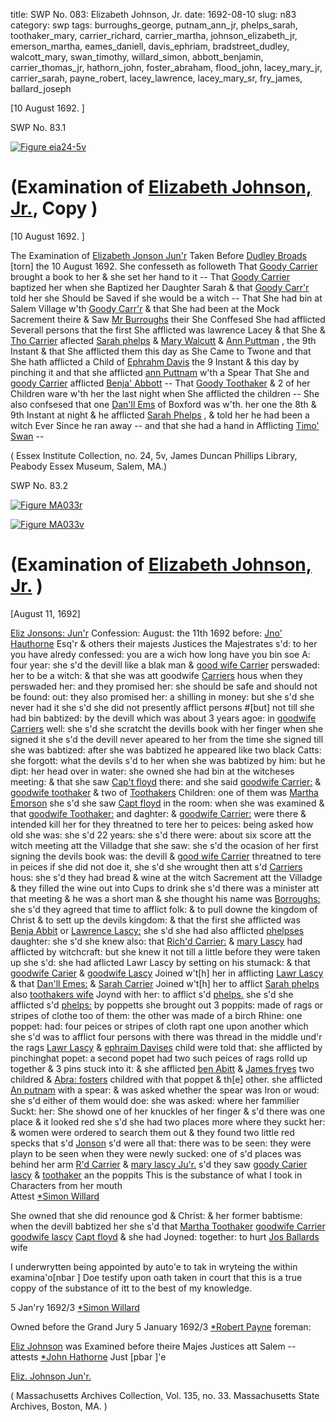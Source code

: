 title: SWP No. 083: Elizabeth Johnson, Jr.
date: 1692-08-10
slug: n83
category: swp
tags: burroughs_george, putnam_ann_jr, phelps_sarah, toothaker_mary, carrier_richard, carrier_martha, johnson_elizabeth_jr, emerson_martha, eames_daniell, davis_ephriam, bradstreet_dudley, walcott_mary, swan_timothy, willard_simon, abbott_benjamin, carrier_thomas_jr, hathorn_john, foster_abraham, flood_john, lacey_mary_jr, carrier_sarah, payne_robert, lacey_lawrence, lacey_mary_sr, fry_james, ballard_joseph




[10 August 1692. ]

<div markdown class="doc" id="n83.1">

<div class="doc_id">SWP No. 83.1</div>


<span markdown class="figure">[![Figure eia24-5v](archives/essex/eia/gifs/eia24-5v.gif)](archives/essex/eia/large/eia24-5v.jpg)</span>

# (Examination of [Elizabeth Johnson, Jr.](/tag/johnson_elizabeth_jr.html), Copy )

[10 August 1692. ]

The Examination of [Elizabeth Jonson Jun'r](/tag/johnson_elizabeth_jr.html) Taken Before [Dudley Broads](/tag/bradstreet_dudley.html) [torn] the 10 August 1692.  She confesseth as followeth That [Goody Carrier](/tag/carrier_martha.html) brought a book to her & she set her hand to it -- That [Goody Carrier](/tag/carrier_martha.html) baptized her when she Baptized her Daughter Sarah & that [Goody Carr'r](/tag/carrier_martha.html) told her she Should be Saved if she would be a witch -- That She had bin at Salem Village w'th [Goody Carr'r](/tag/carrier_martha.html) & that She had been at the Mock Sacrement theire & Saw [Mr Burroughs](/tag/burroughs_george.html) their She Conffesed She had afflicted Severall persons that the first She afflicted was lawrence Lacey & that She & [Tho Carrier](/tag/carrier_thomas_jr.html) aflected [Sarah phelps](/tag/phelps_sarah.html) & [Mary Walcutt](/tag/walcott_mary.html) & [Ann Puttman](/tag/putnam_ann_jr.html) , the 9th Instant & that She afflicted them this day as She Came to Twone and that She hath afflicted a Child of [Ephrahm Davis](/tag/davis_ephriam.html) the 9 Instant & this day by pinching it and that she afflicted [ann Puttnam](/tag/putnam_ann_jr.html) w'th a Spear That She and [goody Carrier](/tag/carrier_martha.html) afflicted [Benja' Abbott](/tag/abbott_benjamin.html) -- That [Goody Toothaker](/tag/toothaker_mary.html) & 2 of her Children ware w'th her the last night when She afflicted the children -- She also confsesed that one [Dan'll Ems](/tag/eames_daniell.html) of Boxford was w'th. her one the 8th & 9th Instant at night & he afflicted [Sarah Phelps](/tag/phelps_sarah.html) , & told her he had been a witch Ever Since he ran away -- and that she had a hand in Afflicting [Timo' Swan](/tag/swan_timothy.html) --

( Essex Institute Collection, no. 24, 5v, James Duncan Phillips Library, Peabody Essex Museum, Salem, MA.)


</div>



<div markdown class="doc" id="n83.2">

<div class="doc_id">SWP No. 83.2</div>


<span markdown class="figure">[![Figure MA033r](archives/MA135/small/MA033r.jpg)](archives/MA135/large/MA033r.jpg)</span>

<span markdown class="figure">[![Figure MA033v](archives/MA135/small/MA033v.jpg)](archives/MA135/large/MA033v.jpg)</span>

# (Examination of [Elizabeth Johnson, Jr.](/tag/johnson_elizabeth_jr.html) )

[August 11, 1692]

[Eliz Jonsons: Jun'r](/tag/johnson_elizabeth_jr.html) Confession: August: the 11th 1692  before: [Jno' Hauthorne](/tag/hathorn_john.html) Esq'r & others their majests Justices 
the Majestrates s'd: to her you have alredy confessed: you are a wich how long have you bin soe A: four year: she s'd the devill like a blak man & [good wife Carrier](/tag/carrier_martha.html) perswaded: her to be a witch: & that she was att goodwife [Carriers](/tag/carrier_martha.html) hous when they perswaded her: and they promised her: she should be safe and should not be found: out: they also promised her: a shilling in money: but she s'd she never had it she s'd she did not presently afflict persons #[but] not till she had bin babtized: by the devill which was about 3 years agoe: in [goodwife Carriers](/tag/carrier_martha.html) well: she s'd she scratcht the devills book with her finger when she signed it she s'd the devill never apeared to her from the time she signed till she was babtized: after she was babtized he appeared like two black Catts: she forgott: what the devils s'd to her when she was babtized by him: but he dipt: her head over in water: she owned she had bin at the witcheses meeting: & that she saw [Cap't floyd](/tag/flood_john.html) there: and she said [goodwife Carrier:](/tag/carrier_martha.html) & [goodwife toothaker](/tag/toothaker_mary.html) & two of [Toothakers](/tag/toothaker_mary.html) Children: one of them was [Martha Emorson](/tag/emerson_martha.html) she s'd she saw [Capt floyd](/tag/flood_john.html) in the room: when she was examined & that [goodwife Toothaker:](/tag/toothaker_mary.html) and daghter: & [goodwife Carrier:](/tag/carrier_martha.html) were there & intended kill her for they threatned to tere her to peices: being asked how old she was: she s'd 22 years: she s'd there were: about six score att the witch meeting att the Villadge that she saw: she s'd the ocasion of her first signing the devils book was: the devill & [good wife Carrier](/tag/carrier_martha.html) threatned to tere in peices if she did not doe it, she s'd she wrought then att s'd [Carriers](/tag/carrier_martha.html) hous: she s'd they had bread & wine at the witch Sacrement att the Villadge & they filled the wine out into Cups to drink she s'd there was a minister att that meeting & he was a short man & she thought his name was [Borroughs:](/tag/burroughs_george.html) she s'd they agreed that time to afflict folk: & to pull downe the kingdom of Christ & to sett up the devils kingdom: & that the first she afflicted was [Benja Abbit](/tag/abbott_benjamin.html) or [Lawrence Lascy:](/tag/lacey_lawrence.html) she s'd she had also afflicted [phelpses](/tag/phelps_sarah.html) daughter: she s'd she knew also: that [Rich'd Carrier:](/tag/carrier_richard.html) & [mary Lascy](/tag/lacey_mary_sr.html) had afflicted by witchcraft: but she knew it not till a little before they were taken up she s'd: she had aflicted Lawr Lascy by setting on his stumack: & that [goodwife Carier](/tag/carrier_martha.html) & [goodwife Lascy](/tag/lacey_mary_sr.html) Joined w't[h] her in afflicting [Lawr Lascy](/tag/lacey_lawrence.html) & that [Dan'll Emes:](/tag/eames_daniell.html) & [Sarah Carrier](/tag/carrier_sarah.html) Joined w't[h] her to afflict [Sarah phelps](/tag/phelps_sarah.html) also [toothakers wife](/tag/toothaker_mary.html) Joynd with her: to afflict s'd [phelps.](/tag/phelps_sarah.html) she s'd she afflicted s'd [phelps:](/tag/phelps_sarah.html) by poppetts she brought out 3 poppits: made of rags or stripes of clothe too of them: the other was made of a birch Rhine: one poppet: had: four peices or stripes of cloth rapt one upon another which she s'd was to afflict four persons with there was thread in the middle und'r the rags [Lawr Lascy](/tag/lacey_lawrence.html) & [ephraim Davises](/tag/davis_ephriam.html) child were told that: she afflicted  by pinchinghat popet: a second popet had two such peices of rags rolld up together & 3 pins stuck into it: & she afflicted [ben Abitt](/tag/abbott_benjamin.html) & [James fryes](/tag/fry_james.html) two childred & [Abra: fosters](/tag/foster_abraham.html) childred with that poppet & th[e] other. she afflicted [An putnam](/tag/putnam_ann_jr.html) with a spear: & was asked whether the spear was Iron or woud: she s'd either of them would doe: she was asked: where her fammilier Suckt: her: She showd one of her knuckles of her finger & s'd there was one place & it looked red she s'd she had two places more where they suckt her: & women were ordered to search them out & they found two little red specks that s'd [Jonson](/tag/johnson_elizabeth_jr.html) s'd were all that: there was to be seen: they were playn to be seen when they were newly sucked: one of s'd places was behind her arm [R'd Carrier](/tag/carrier_richard.html) & [mary lascy Ju'r.](/tag/lacey_mary_jr.html) s'd they saw [goody Carier](/tag/carrier_martha.html) [lascy](/tag/lacey_mary_jr.html) & [toothaker](/tag/toothaker_mary.html) an the poppits
This is the substance of what I took in Characters from her mouth                 
                                                               Attest [*Simon Willard](/tag/willard_simon.html)

She owned that she did renounce god & Christ: & her former babtisme: when the devill babtized her 
she s'd that [Martha Toothaker](/tag/toothaker_mary.html) [goodwife Carrier](/tag/carrier_martha.html) [goodwife lascy](/tag/lacey_mary_jr.html) [Capt floyd](/tag/flood_john.html) & she had 
Joyned: together: to hurt [Jos Ballards](/tag/ballard_joseph.html) wife

I underwrytten being appointed by auto'e to tak in wryteing the within examina'o[nbar ] Doe testify upon oath taken in court that this is a true coppy of the substance of itt to the best of my knowledge. 

5 Jan'ry 1692/3 [*Simon Willard](/tag/willard_simon.html)

Owned before the Grand Jury 
5 January 1692/3                            [*Robert Payne](/tag/payne_robert.html) foreman:

[Eliz Johnson](/tag/johnson_elizabeth_jr.html) was Examined before theire Majes Justices att Salem -- 
                                          attests [*John Hathorne](/tag/hathorn_john.html) Just [pbar ]'e

[Eliz. Johnson Jun'r.](/tag/johnson_elizabeth_jr.html) 

( Massachusetts Archives Collection, Vol. 135, no. 33. Massachusetts State Archives, Boston, MA. )

</div>

